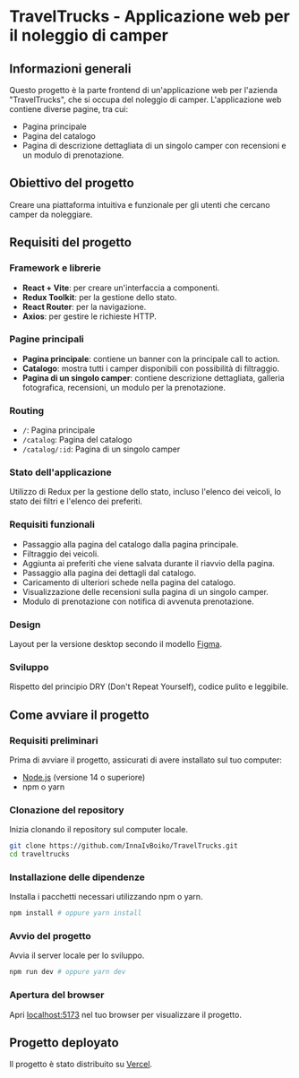 # TravelTrucks - Applicazione web per il noleggio di camper

## Informazioni generali

Questo progetto è la parte frontend di un'applicazione web per l'azienda
"TravelTrucks", che si occupa del noleggio di camper. L'applicazione web
contiene diverse pagine, tra cui:

- Pagina principale
- Pagina del catalogo
- Pagina di descrizione dettagliata di un singolo camper con recensioni e un
  modulo di prenotazione.

## Obiettivo del progetto

Creare una piattaforma intuitiva e funzionale per gli utenti che cercano camper
da noleggiare.

## Requisiti del progetto

### Framework e librerie

- **React + Vite**: per creare un'interfaccia a componenti.
- **Redux Toolkit**: per la gestione dello stato.
- **React Router**: per la navigazione.
- **Axios**: per gestire le richieste HTTP.

### Pagine principali

- **Pagina principale**: contiene un banner con la principale call to action.
- **Catalogo**: mostra tutti i camper disponibili con possibilità di filtraggio.
- **Pagina di un singolo camper**: contiene descrizione dettagliata, galleria
  fotografica, recensioni, un modulo per la prenotazione.

### Routing

- `/`: Pagina principale
- `/catalog`: Pagina del catalogo
- `/catalog/:id`: Pagina di un singolo camper

### Stato dell'applicazione

Utilizzo di Redux per la gestione dello stato, incluso l'elenco dei veicoli, lo
stato dei filtri e l'elenco dei preferiti.

### Requisiti funzionali

- Passaggio alla pagina del catalogo dalla pagina principale.
- Filtraggio dei veicoli.
- Aggiunta ai preferiti che viene salvata durante il riavvio della pagina.
- Passaggio alla pagina dei dettagli dal catalogo.
- Caricamento di ulteriori schede nella pagina del catalogo.
- Visualizzazione delle recensioni sulla pagina di un singolo camper.
- Modulo di prenotazione con notifica di avvenuta prenotazione.

### Design

Layout per la versione desktop secondo il modello
[Figma](<https://www.figma.com/design/CKZFWA5GndLlVMwKcQjum3/Campers-(Copy)?node-id=0-1&t=rUpBYaciLRKP9XJ6-1>).

### Sviluppo

Rispetto del principio DRY (Don't Repeat Yourself), codice pulito e leggibile.

## Come avviare il progetto

### Requisiti preliminari

Prima di avviare il progetto, assicurati di avere installato sul tuo computer:

- [Node.js](https://nodejs.org/) (versione 14 o superiore)
- npm o yarn

### Clonazione del repository

Inizia clonando il repository sul computer locale.

```bash
git clone https://github.com/InnaIvBoiko/TravelTrucks.git
cd traveltrucks
```

### Installazione delle dipendenze

Installa i pacchetti necessari utilizzando npm o yarn.

```bash
npm install # oppure yarn install
```

### Avvio del progetto

Avvia il server locale per lo sviluppo.

```bash
npm run dev # oppure yarn dev
```

### Apertura del browser

Apri [localhost:5173](http://localhost:5173) nel tuo browser per visualizzare il
progetto.

## Progetto deployato

Il progetto è stato distribuito su
[Vercel](https://travel-trucks-liart.vercel.app/).

